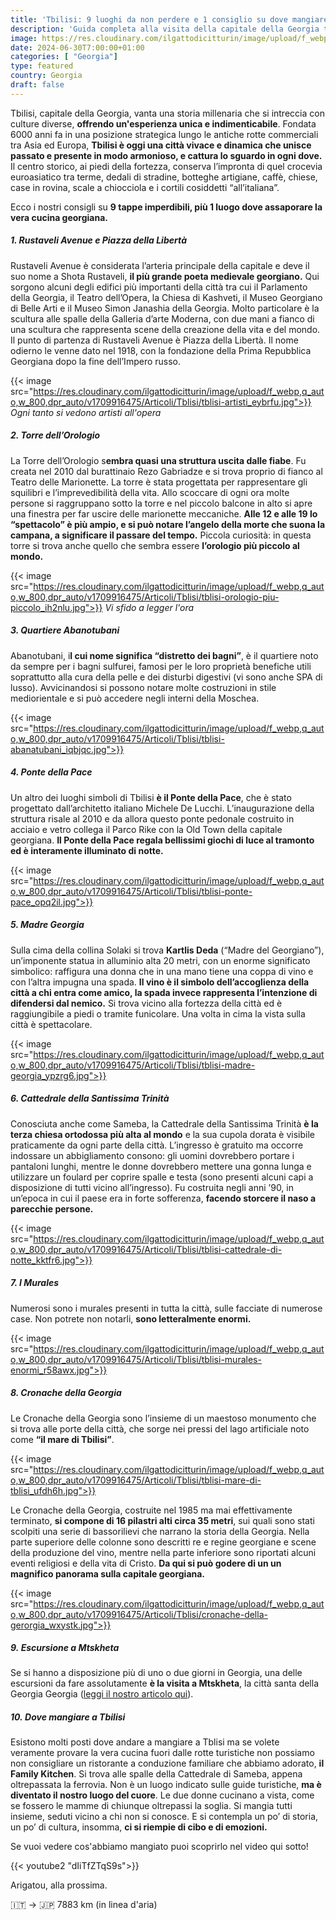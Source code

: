 ```yaml
---
title: 'Tbilisi: 9 luoghi da non perdere e 1 consiglio su dove mangiare'
description: 'Guida completa alla visita della capitale della Georgia tra storia, cultura e modernità'
image: https://res.cloudinary.com/ilgattodicitturin/image/upload/f_webp,q_auto,w_800,dpr_auto/v1709916475/Articoli/Tblisi/tblisi-dall-alto_lmr79p.jpg
date: 2024-06-30T7:00:00+01:00
categories: [ "Georgia"]
type: featured  
country: Georgia 
draft: false
---
```


Tbilisi, capitale della Georgia, vanta una storia millenaria che si intreccia con culture diverse, **offrendo un'esperienza unica e indimenticabile**. Fondata 6000 anni fa in una posizione strategica lungo le antiche rotte commerciali tra Asia ed Europa, **Tbilisi è oggi una città vivace e dinamica che unisce passato e presente in modo armonioso, e cattura lo sguardo in ogni dove.** 
Il centro storico, ai piedi della fortezza, conserva l’impronta di quel crocevia euroasiatico tra terme, dedali di stradine, botteghe artigiane, caffè, chiese, case in rovina, scale a chiocciola e i cortili cosiddetti “all’italiana”. 

Ecco i nostri consigli su **9 tappe imperdibili, più 1 luogo dove assaporare la vera cucina georgiana.**

##### 1. Rustaveli Avenue e Piazza della Libertà

Rustaveli Avenue è considerata l’arteria principale della capitale e deve il suo nome a Shota Rustaveli, **il più grande poeta medievale georgiano.** Qui sorgono alcuni degli edifici più importanti della città tra cui il Parlamento della Georgia, il Teatro dell’Opera, la Chiesa di Kashveti, il Museo Georgiano di Belle Arti e il Museo Simon Janashia della Georgia. Molto particolare è la scultura alle spalle della Galleria d’arte Moderna, con due mani a fianco di una scultura che rappresenta scene della creazione della vita e del mondo. 
Il punto di partenza di Rustaveli Avenue è Piazza della Libertà. Il nome odierno le venne dato nel 1918, con la fondazione della Prima Repubblica Georgiana dopo la fine dell’Impero russo.

{{< image src="https://res.cloudinary.com/ilgattodicitturin/image/upload/f_webp,q_auto,w_800,dpr_auto/v1709916475/Articoli/Tblisi/tblisi-artisti_eybrfu.jpg">}} 
_Ogni tanto si vedono artisti all'opera_

##### 2. Torre dell’Orologio

La Torre dell’Orologio s**embra quasi una struttura uscita dalle fiabe**. Fu creata nel 2010 dal burattinaio Rezo Gabriadze e si trova proprio di fianco al Teatro delle Marionette. La torre è stata progettata per rappresentare gli squilibri e l’imprevedibilità della vita. Allo scoccare di ogni ora molte persone si raggruppano sotto la torre e nel piccolo balcone in alto si apre una finestra per far uscire delle marionette meccaniche. **Alle 12 e alle 19 lo “spettacolo” è più ampio, e si può notare l’angelo della morte che suona la campana, a significare il passare del tempo.**
Piccola curiosità: in questa torre si trova anche quello che sembra essere **l’orologio più piccolo al mondo.**

{{< image src="https://res.cloudinary.com/ilgattodicitturin/image/upload/f_webp,q_auto,w_800,dpr_auto/v1709916475/Articoli/Tblisi/tblisi-orologio-piu-piccolo_ih2nlu.jpg">}} 
_Vi sfido a legger l'ora_

##### 3. Quartiere Abanotubani

Abanotubani, i**l cui nome significa “distretto dei bagni”**, è il quartiere noto da sempre per i bagni sulfurei, famosi per le loro proprietà benefiche utili soprattutto alla cura della pelle e dei disturbi digestivi (vi sono anche SPA di lusso).
Avvicinandosi si possono notare molte costruzioni in stile mediorientale e si può accedere negli interni della Moschea. 

{{< image src="https://res.cloudinary.com/ilgattodicitturin/image/upload/f_webp,q_auto,w_800,dpr_auto/v1709916475/Articoli/Tblisi/tblisi-abanatubani_iqbjqc.jpg">}} 

##### 4. Ponte della Pace

Un altro dei luoghi simboli di Tbilisi **è il Ponte della Pace**, che è stato progettato dall’architetto italiano Michele De Lucchi. L’inaugurazione della struttura risale al 2010 e da allora questo ponte pedonale costruito in acciaio e vetro collega il Parco Rike con la Old Town della capitale georgiana. **Il Ponte della Pace regala bellissimi giochi di luce al tramonto ed è interamente illuminato di notte.** 

{{< image src="https://res.cloudinary.com/ilgattodicitturin/image/upload/f_webp,q_auto,w_800,dpr_auto/v1709916475/Articoli/Tblisi/tblisi-ponte-pace_opq2il.jpg">}} 

##### 5. Madre Georgia

Sulla cima della collina Solaki si trova **Kartlis Deda** (“Madre del Georgiano”), un’imponente statua in alluminio alta 20 metri, con un enorme significato simbolico: raffigura una donna che in una mano tiene una coppa di vino e con l’altra impugna una spada. **Il vino è il simbolo dell’accoglienza della città a chi entra come amico, la spada invece rappresenta l’intenzione di difendersi dal nemico.** 
Si trova vicino alla fortezza della città ed è raggiungibile a piedi o tramite funicolare. Una volta in cima la vista sulla città è spettacolare. 

{{< image src="https://res.cloudinary.com/ilgattodicitturin/image/upload/f_webp,q_auto,w_800,dpr_auto/v1709916475/Articoli/Tblisi/tblisi-madre-georgia_ypzrg6.jpg">}} 

##### 6. Cattedrale della Santissima Trinità

Conosciuta anche come Sameba, la Cattedrale della Santissima Trinità **è la terza chiesa ortodossa più alta al mondo** e la sua cupola dorata è visibile praticamente da ogni parte della città. L’ingresso è gratuito ma occorre indossare un abbigliamento consono: gli uomini dovrebbero portare i pantaloni lunghi, mentre le donne dovrebbero mettere una gonna lunga e utilizzare un foulard per coprire spalle e testa (sono presenti alcuni capi a disposizione di tutti vicino all’ingresso). 
Fu costruita negli anni ’90, in un’epoca in cui il paese era in forte sofferenza, **facendo storcere il naso a parecchie persone.**

{{< image src="https://res.cloudinary.com/ilgattodicitturin/image/upload/f_webp,q_auto,w_800,dpr_auto/v1709916475/Articoli/Tblisi/tblisi-cattedrale-di-notte_kktfr6.jpg">}} 

##### 7. I Murales

Numerosi sono i murales presenti in tutta la città, sulle facciate di numerose case. Non potrete non notarli, **sono letteralmente enormi.** 

{{< image src="https://res.cloudinary.com/ilgattodicitturin/image/upload/f_webp,q_auto,w_800,dpr_auto/v1709916475/Articoli/Tblisi/tblisi-murales-enormi_r58awx.jpg">}} 

##### 8. Cronache della Georgia

Le Cronache della Georgia sono l’insieme di un maestoso monumento che si trova alle porte della città, che sorge nei pressi del lago artificiale noto come **“il mare di Tbilisi”**.

{{< image src="https://res.cloudinary.com/ilgattodicitturin/image/upload/f_webp,q_auto,w_800,dpr_auto/v1709916475/Articoli/Tblisi/tblisi-mare-di-tblisi_ufdh6h.jpg">}} 

Le Cronache della Georgia, costruite nel 1985 ma mai effettivamente terminato, **si compone di 16 pilastri alti circa 35 metri**, sui quali sono stati scolpiti una serie di bassorilievi che narrano la storia della Georgia. Nella parte superiore delle colonne sono descritti re e regine georgiane e scene della produzione del vino, mentre nella parte inferiore sono riportati alcuni eventi religiosi e della vita di Cristo. **Da qui si può godere di un un magnifico panorama sulla capitale georgiana.**

{{< image src="https://res.cloudinary.com/ilgattodicitturin/image/upload/f_webp,q_auto,w_800,dpr_auto/v1709916475/Articoli/Tblisi/cronache-della-gerorgia_wxystk.jpg">}} 

##### 9. Escursione a Mtskheta

Se si hanno a disposizione più di uno o due giorni in Georgia, una delle escursioni da fare assolutamente **è la visita a Mtskheta**, la città santa della Georgia Georgia ([leggi il nostro articolo qui](/blog/direzione-giappone-23-mtskheta-alla-scoperta-della-seconda-gerusalemme-tra-storia-religione-e-bellezze-naturali)).

##### 10. Dove mangiare a Tbilisi 

Esistono molti posti dove andare a mangiare a Tblisi ma se volete veramente provare la vera cucina fuori dalle rotte turistiche non possiamo non consigliare un ristorante a conduzione familiare che abbiamo adorato, **il Family Kitchen**. Si trova alle spalle della Cattedrale di Sameba, appena oltrepassata la ferrovia. Non è un luogo indicato sulle guide turistiche, **ma è diventato il nostro luogo del cuore**. Le due donne cucinano a vista, come se fossero le mamme di chiunque oltrepassi la soglia. Si mangia tutti insieme, seduti vicino a chi non si conosce. E si contempla un po’ di storia, un po’ di cultura, insomma, **ci si riempie di cibo e di emozioni.** 

Se vuoi vedere cos'abbiamo mangiato puoi scoprirlo nel video qui sotto!

{{< youtube2 "dIiTfZTqS9s">}}

Arigatou, alla prossima.

🇮🇹 → 🇯🇵 7883 km (in linea d'aria)
